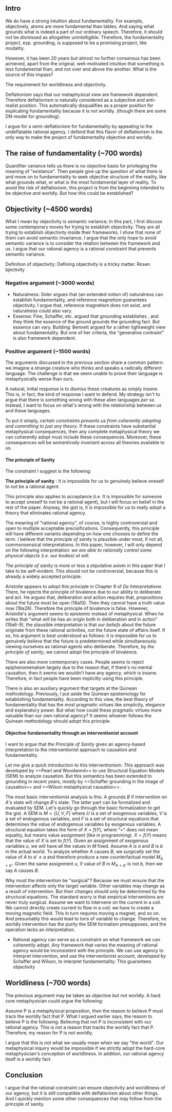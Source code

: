 ## Intro

We do have a strong intuition about fundamentality. For example, objectively, atoms are more fundamental than tables. And saying what grounds what is indeed a part of our ordinary speech. Therefore, it should not be dismissed as altogether unintelligible. Therefore, the fundamentality project, esp. grounding, is supposed to be a promising project, like modality.

However, it has been 20 years but almost no further consensus has been achieved, apart from the original, well-motivated intuition that something is less fundamental than, and not over and above the another. What is the source of this impass?

The requirement for worldliness and objectivity. 



Deflationism says that our metaphysical view are framework dependent. Therefore deflationism is naturally considered as a subjective and anti-realist position. This automatically disqualifies as a proper position for explicating fundamentality because it is not worldly.  (though there are some DN-model for grounding).

I argue for a semi-deflationism for fundamentality by appealing to the undeflatable rational agency. I defend that this flavor of deflationism is the only way to make the project of fundamentality objective and worldly.

## The raise of fundamentality (~700 words)

Quantifier variance tells us there is no objective basis for privileging the meaning of "existence". Then people give up the question of what there is and move on to fundamentality to seek objective structure of the reality, like what grounds what, or what is the most fundamental layer of reality. To avoid the risk of deflationism, this project is from the beginning intended to be objective and worldly. But how this could be established?

## Objectivity (~4500 words)

What I mean by objectivity is semantic variance; In this part, I first discuss some contemporary moves for trying to establish objectivity. They are all trying to establish objectivity inside their frameworks. I show that none of them can avoid semantic invariance. I argue that the only hope to avoid semantic variance is to consider the relation between the framework and us. I argue that our rational agency is a rational constraint that prevents semantic variance.

Definition of objectivity: Defining objectivity is a tricky matter. Rosen bjectivity

### Negative argument (~3000 words)

- Naturalness: Sider argues that (an extended notion of) naturalness can establish fundamentality, and reference magnetism guarantees objectivity. I argue that, reference magnetism does not exist, and naturalness could also vary.
- Essense: Fine, Schaffer, etc. argued that grounding establishes , and they think the essence of the ground grounds the grounding fact. But essence can vary. Building: Bennett argued for a rather lightweight view about fundamentality. But one of her criteria, the "generative contraint" is also framework dependent.

### Positive argument (~1500 words)

The arguments discussed in the previous section share a common pattern: we imagine a strange creature who thinks and speaks a radically different language. The challenge is that we seem unable to prove their language is metaphysically worse than ours.

A natural, initial response is to dismiss these creatures as simply _insane_. This is, in fact, the kind of response I want to defend. My strategy isn't to argue that there is something wrong with these alien languages _per se_. Instead, I want to focus on what's wrong with the relationship between _us_ and these languages.

To put it simply, *certain constraints prevents us from coherently adopting and committing to just any theory*. If these constraints have substantial metaphysical consequences, then any complete metaphysical theory we can coherently adopt must include these consequences. Moreover, these consequences will be *semantically invariant* across all theories available to us.

#### The principle of Sanity

The constraint I suggest is the following:

**The principle of sanity**
: It is impossible for us to genuinely believe oneself to not be a rational agent.

This principle also applies to acceptance (i.e. It is impossible for someone to accept oneself to not be a rational agent), but I will focus on belief in the rest of the paper. Anyway, the gist is, it is impossible for us to really adopt a theory that eliminates rational agency.

The meaning of "rational agency", of course, is highly controversial and open to multiple acceptable precisifications. Consequently, this principle will have different variants depending on how one chooses to define the term. I believe that the *principle of sanity* is plausible under most, if not all, commonsensical interpretations. In this paper, however, I will only depend on the following interpretation: *we are able to rationally control some physical objects (i.e. our bodies) at will.* 

*The principle of sanity* is more or less a stipulative axiom in this paper that I take to be self-evident. This should not be controversial, because this is already a widely accepted principle. 

Aristotle appears to adopt this principle in Chapter 9 of *De Interpretatione*. There, he rejects the principle of bivalence due to our ability to deliberate and act. He argues that, deliberation and action requires that, propositions about the future must be open (19a10). Then they cannot have a truth value now (19a26). Therefore the principle of bivalence is false. However, Aristotle's argument seems to epistemic instead of metaphysical. When he writes that "what will be has an origin both in deliberation and in action" (19a6-9), the plausible interpretation is that our *beliefs* about the future originate from these rational activities, not the future state of affairs itself. If so, his argument is best understood as follows: it is impossible for us to genuinely *believe* that the future is predetermined while simultaneously viewing ourselves as rational agents who deliberate. Therefore, by *the principle of sanity*, we cannot adopt the principle of bivalence.

There are also more contemporary cases. People seems to reject epiphenomenalism largely due to the reason that, if there's no mental causation, then it seems we wouldn't have any agency, which is insane. Therefore, in fact people have been implicitly using this principle.

There is also an auxiliary argument that targets at the Quinean methodology. Previously, I put aside the Quinean epistemology for establishing fundamentality. According to this view, the best theory of fundamentality that has the most pragmatic virtues like simplicity, elegance and explanatory power. But what how could these pragmatic virtues more valuable than our own rational agency? It seems whoever follows the Quinean methodology should adopt this principle.

#### Objective fundamentality through an interventionist account

I want to argue that *the Principle of Sanity* gives an agency-based interpretation to the interventionist approach to causation and fundamentality.

Let me give a quick introduction to this interventionism. This approach was developed by ==Pearl and Woodword== to use Structural Equation Models (SEM) to analyze causation. But this semantics has been extended to grounding in recent years, mostly by ==Schaffer grounding in the image of causation== and ==Wilson metaphysical causation==.

The most basic interventionist analysis is this: $A$ grounds $B$ if intervention on $A$'s state will change $B$'s state. The latter part can be formalized and evaluated by SEM. Let's quickly go through the basic formalization to get the gist. A SEM is $M=\{U,V,F\}$ where $U$ is a set of exogenous variables, $V$ is a set of endogenous variables, and $F$ is a set of structural equations that determines the value of endogenous variables by exogenous variables. A structural equation takes the form of $X=f(Y)$, where "$=$" does not mean equality, but means value assignment (like in programming). $X=f(Y)$ means that the value of $X$ is set to $f(Y)$. Given an assignment of exogenous variables $u$, we will have all the values in $M$ fixed. Assume $A$ is $a$ and $B$ is $b$ in the actual world. To analyze whether $A$ causes $B$, we *surgically* set the value of $A$ to $a' \neq a$  and therefore produce a new counterfactual model $M_{A=a'}$. Given the same assignment $u$, if value of $B$ in $M_{A=a'}$ is not $b$, then we say $A$ causes $B$.

Why must the intervention be "surgical"? Because we must ensure that the intervention affects only the target variable. Other variables may change as a result of intervention. But their changes should only be determined by the structural equations. The standard worry is that empirical interventions are never truly surgical. Assume we want to intervene on the current in a coil. We cannot directly create current to flow in a coil; we have to create a moving magnetic field. This in turn requires moving a magnet, and so on. And presumably this would lead to tons of variable to change. Therefore, no worldly intervention has the purity the SEM formalism presupposes, and the operation lacks an interpretation.


- Rational agency can serve as a constraint on what framework we can coherently adopt. Any framework that varies the meaning of rational agency would be inconsistent with the principle. We can use agency to interpret intervention, and use the interventionist account, developed by Schaffer and Wilson, to interpret fundamentality. This guarantees objectivity

## Worldliness (~700 words)

The previous argument may be taken as objective but not worldly. A hard core metaphysician could argue the following:

Assume P is a metaphysical proposition, then the reason to believe P must track the worldly fact that P. What I argued earlier says, the reason to believe P is the following: Believing that not P is inconsistent with our rational agency. This is not a reason that tracks the worldly fact that P. Therefore, my reason for P is not worldly.

I argue that this is not what we usually mean when we say "the world". Our metaphysical inquiry would be impossible if we strictly adopt the hard-core metaphysician's conception of worldliness. In addition, our rational agency itself is a worldly fact.

## Conclusion

I argue that the rational constraint can ensure objectivity and worldliness of our agency, but it is still compatible with deflationism about other things. And I quickly mention some other consequences that may follow from the principle of sanity.
